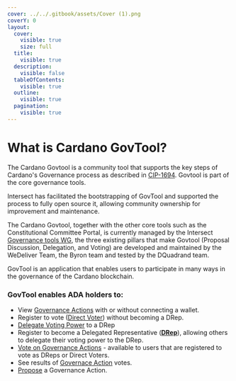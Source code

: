 ```yaml
---
cover: ../../.gitbook/assets/Cover (1).png
coverY: 0
layout:
  cover:
    visible: true
    size: full
  title:
    visible: true
  description:
    visible: false
  tableOfContents:
    visible: true
  outline:
    visible: true
  pagination:
    visible: true
---
```


# What is Cardano GovTool?

The Cardano Govtool is a community tool that supports the key steps of Cardano's Governance process as described in [CIP-1694](https://github.com/cardano-foundation/CIPs/blob/master/CIP-1694/README.md). Govtool is part of the core governance tools.

Intersect has facilitated the bootstrapping of GovTool and supported the process to fully open source it, allowing community ownership for improvement and maintenance.

The Cardano Govtool, together with the other core tools such as the Constitutional Committee Portal, is currently managed by the Intersect [Governance tools WG](https://intersect.gitbook.io/intersect-committees-groups/groups-overview/working-groups/governance-tools-working-group), the three existing pillars that make Govtool (Proposal Discussion, Delegation, and Voting) are developed and maintained by the WeDeliver Team, the Byron team and tested by the DQuadrand team.



GovTool is an application that enables users to participate in many ways in the governance of the Cardano blockchain.

### GovTool enables ADA holders to:

* View [Governance Actions](govtool-functions/governance-actions/) with or without connecting a wallet.
* Register to vote ([Direct Voter](govtool-functions/direct-voting.md)) without becoming a DRep.
* [Delegate Voting Power](govtool-functions/delegating/delegate-to-a-drep.md) to a DRep
* Register to become a Delegated Representative ([**DRep**](govtool-functions/dreps/register-as-a-drep.md)), allowing others to delegate their voting power to the DRep.
* [Vote on Governance Actions](govtool-functions/governance-actions/governance-actions-how-to-vote/) - available to users that are registered to vote as DReps or Direct Voters.
* See results of [Governace Action](govtool-functions/governance-actions/) votes.
* [Propose](govtool-functions/governance-actions/propose-a-governance-action.md) a Governance Action.
